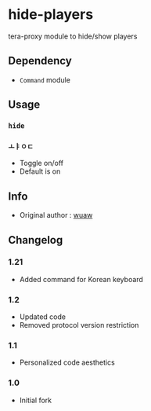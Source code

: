 # hide-players
tera-proxy module to hide/show players

## Dependency
- `Command` module

## Usage
### `hide`
### `ㅗㅑㅇㄷ`
- Toggle on/off
- Default is on

## Info
- Original author : [wuaw](https://github.com/wuaw)

## Changelog
### 1.21
- Added command for Korean keyboard
### 1.2
- Updated code
- Removed protocol version restriction
### 1.1
- Personalized code aesthetics
### 1.0
- Initial fork
